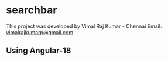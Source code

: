 # searchbar

This project was developed by Vimal Raj Kumar - Chennai
Email: vimalrajkumarp@gmail.com

## Using Angular-18